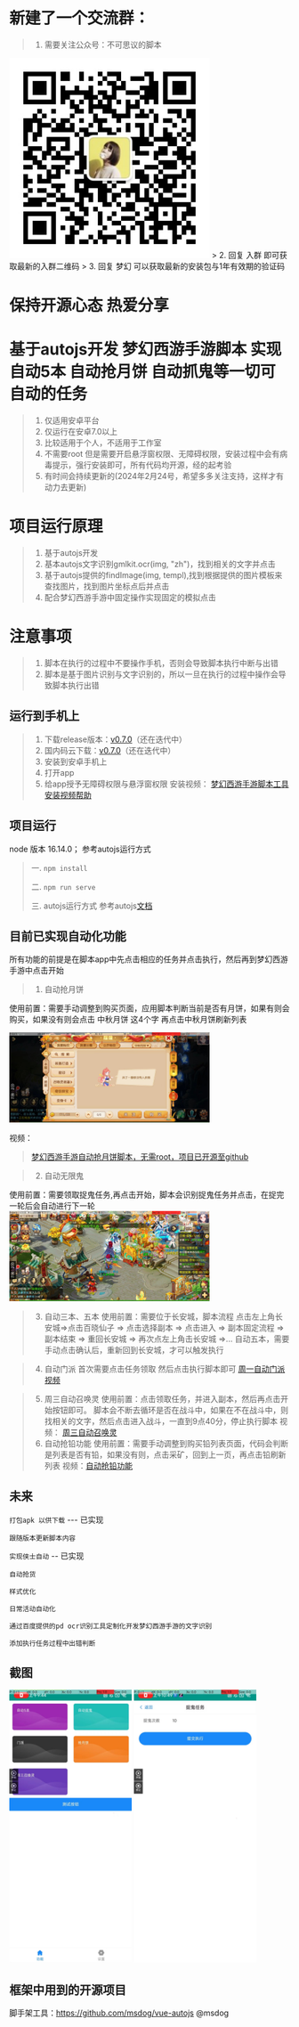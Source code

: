 # 新建了一个交流群：
> 1. 需要关注公众号：不可思议的脚本
<img src="public/code.jpg" width="360px">
> 2. 回复 入群  即可获取最新的入群二维码
> 3. 回复 梦幻  可以获取最新的安装包与1年有效期的验证码

# 保持开源心态 热爱分享

# 基于autojs开发 梦幻西游手游脚本 实现自动5本 自动抢月饼 自动抓鬼等一切可自动的任务 
> 1. 仅适用安卓平台
> 2. 仅运行在安卓7.0以上
> 3. 比较适用于个人，不适用于工作室
> 4. 不需要root 但是需要开启悬浮窗权限、无障碍权限，安装过程中会有病毒提示，强行安装即可，所有代码均开源，经的起考验
> 5. 有时间会持续更新的(2024年2月24号，希望多多关注支持，这样才有动力去更新)

# 项目运行原理
> 1. 基于autojs开发
> 2. 基本autojs文字识别gmlkit.ocr(img, "zh")，找到相关的文字并点击
> 3. 基于autojs提供的findImage(img, templ),找到根据提供的图片模板来查找图片，找到图片坐标点后并点击
> 4. 配合梦幻西游手游中固定操作实现固定的模拟点击

# 注意事项
> 1. 脚本在执行的过程中不要操作手机，否则会导致脚本执行中断与出错
> 2. 脚本是基于图片识别与文字识别的，所以一旦在执行的过程中操作会导致脚本执行出错

## 运行到手机上
> 1. 下载release版本：[v0.7.0](https://github.com/kaykie/mengHuang/releases/tag/0.7.0)（还在迭代中）
> 1. 国内码云下载：[v0.7.0](https://gitee.com/kaykie/menghuang/releases/tag/0.7.0)（还在迭代中）
> 2. 安装到安卓手机上
> 3. 打开app
> 4. 给app授予无障碍权限与悬浮窗权限
安装视频：
[梦幻西游手游脚本工具安装视频帮助](https://www.bilibili.com/video/BV14u4y1a74U/?vd_source=aaeac5472d9a7973b9dd9d80c1c42b4d)

## 项目运行

node 版本 16.14.0；
参考autojs运行方式

> 一. `npm install`
>
> 二. `npm run serve`
> 
> 三. autojs运行方式 参考autojs[文档](https://github.com/kkevsekk1/AutoX)

## 目前已实现自动化功能

所有功能的前提是在脚本app中先点击相应的任务并点击执行，然后再到梦幻西游手游中点击开始

> 1. 自动抢月饼

  使用前置：需要手动调整到购买页面，应用脚本判断当前是否有月饼，如果有则会购买，如果没有则会点击 中秋月饼 这4个字 再点击中秋月饼刷新列表

<img src="images/type/qizhenyibao.jpg" width="360px">

  视频：
  > [梦幻西游手游自动抢月饼脚本，无需root，项目已开源至github](https://www.bilibili.com/video/BV1kN411t7Wd/)

> 2. 自动无限鬼
  
  使用前置：需要领取捉鬼任务,再点击开始，脚本会识别捉鬼任务并点击，在捉完一轮后会自动进行下一轮
<img src="images/type/zhuagui.jpg" width="360px">


> 3. 自动三本、五本
   使用前置：需要位于长安城，脚本流程 点击左上角长安城=>点击百晓仙子 => 点击选择副本 => 点击进入 => 副本固定流程 => 副本结束 => 重回长安城 => 再次点左上角击长安城 =>...
  自动五本，需要手动点击确认后，重新回到长安城，才可以触发执行

> 4. 自动门派
  首次需要点击任务领取
  然后点击执行脚本即可
  [周一自动门派视频](https://www.bilibili.com/video/BV19w411X7Vx/)

> 5. 周三自动召唤灵
  使用前置：点击领取任务，并进入副本，然后再点击开始按钮即可。 脚本会不断去循环是否在战斗中，如果在不在战斗中，则找相关的文字，然后点击进入战斗，一直到9点40分，停止执行脚本
  视频：
  [周三自动召唤灵](https://www.bilibili.com/video/BV1CG41117oX/)
> 6. 自动抢铅功能
  使用前置：需要手动调整到购买铅列表页面，代码会判断是列表是否有铅，如果没有则，点击采矿，回到上一页，再点击铅刷新列表
  视频：[自动抢铅功能]( https://b23.tv/I3uduzA)

## 未来
`打包apk 以供下载` --- 已实现

`跟随版本更新脚本内容`

`实现侠士自动` -- 已实现

`自动抢货`

`样式优化`

`日常活动自动化`

`通过百度提供的pd ocr识别工具定制化开发梦幻西游手游的文字识别`

`添加执行任务过程中出错判断`
## 截图

<img src="images/type/home.jpg" width="220px"> 
<img src="images/type/action.jpg" width="220px"> 


## 框架中用到的开源项目
脚手架工具：https://github.com/msdog/vue-autojs @msdog

